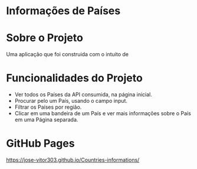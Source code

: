 # Informações de Países

# Sobre o Projeto 

Uma aplicação que foi construida com o intuito de 

# Funcionalidades do Projeto

- Ver todos os Países da API consumida, na página inicial.
- Procurar pelo um País, usando o campo input.
- Filtrar os Países por região.
- Clicar em uma bandeira de um País e ver mais informações sobre o País em uma Página separada.

# GitHub Pages

https://jose-vitor303.github.io/Countries-informations/







